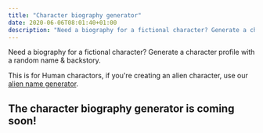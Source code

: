 ```yaml
---
title: "Character biography generator"
date: 2020-06-06T08:01:40+01:00
description: "Need a biography for a fictional character? Generate a character profile with a random name & backstory."
---
```


Need a biography for a fictional character? Generate a character profile with a random name & backstory. 

This is for Human charactors, if you're creating an alien character, use our <a href="/alien-species-name-generator/">alien name generator</a>.

<h2>The character biography generator is coming soon!</h2>